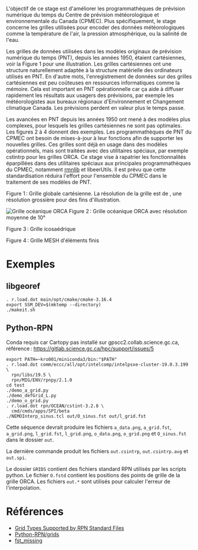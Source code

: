 L'objectif de ce stage est d'améliorer les programmathèques de
prévision numérique du temps du Centre de prévision météorologique et
environnementale du Canada (CPMEC). Plus spécifiquement, le stage
concerne les grilles utilisées pour encoder des données
météorologiques comme la température de l'air, la pression
atmosphérique, ou la salinité de l'eau.

Les grilles de données utilisées dans les modèles originaux de
prévision numérique du temps (PNT), depuis les années 1950, étaient
cartésiennes, voir la Figure 1 pour une illustration. Les grilles
cartésiennes ont une structure naturellement adaptée à la structure
matérielle des ordinateurs utilisés en PNT. En d'autre mots,
l'enregistrement de données sur des grilles cartésiennes est peu
coûteuses en ressources informatiques comme la mémoire. Cela est
important en PNT opérationnelle car ça aide à diffuser rapidement les
résultats aux usagers des prévisions, par exemple les météorologistes
aux bureaux régionaux d'Environnement et Changement climatique Canada.
Les prévisions perdent en valeur plus le temps passe.

Les avancées en PNT depuis les années 1950 ont mené à des modèles plus
complexes, pour lesquels les grilles cartésiennes ne sont pas
optimales. Les figures 2 à 4 donnent des exemples. Les
programmathèques de PNT du CPMEC ont besoin de mises-à-jour à leur
fonctions afin de supporter les nouvelles grilles. Ces grilles sont
déjà en usage dans des modèles opérationnels, mais sont traitées avec
des utilitaires spéciaux, par exemple cstintrp pour les grilles ORCA.
Ce stage vise à rapatrier les fonctionnalités éparpillées dans des
utilitaires spéciaux aux principales programmathèques du CPMEC,
notamment [rmnlib](https://github.com/armnlib/librmn) et libeerUtils.
Il est prévu que cette standardisation réduira l'effort pour
l'ensemble du CPMEC dans le traitement de ses modèles de PNT.

Figure 1 : Grille globale cartésienne. La résolution de la grille est de , une résolution grossière pour des fins d'illustration.

![Grille océanique ORCA](https://hpfx.collab.science.gc.ca/~map007/o_grid.png)
Figure 2 : Grille océanique ORCA avec résolution moyenne de 10°

Figure 3 : Grille icosaédrique

Figure 4 : Grille MESH d'éléments finis

# Exemples

## libgeoref

```shell
. r.load.dot main/opt/cmake/cmake-3.16.4
export SSM_DEV=$(mktemp --directory)
./makeit.sh
```

## Python-RPN
Conda requis car Cartopy pas installé sur gpscc2.collab.science.gc.ca,
référence : https://gitlab.science.gc.ca/hpc/support/issues/5
```shell
export PATH=~kro001/miniconda3/bin:"$PATH"
. r.load.dot comm/eccc/all/opt/intelcomp/intelpsxe-cluster-19.0.3.199 \
  rpn/libs/19.5 \
  rpn/MIG/ENV/rpnpy/2.1.0
cd test
./demo_a_grid.py
./demo_defGrid_L.py
./demo_o_grid.py
. r.load.dot rpn/OCEAN/cstint-3.2.8 \
  cmd/cmds/apps/SPI/beta
./NEMOInterp_sinus.tcl out/O_sinus.fst out/l_grid.fst
```
Cette séquence devrait produire les fichiers `a_data.png`,
`a_grid.fst`, `a_grid.png`, `l_grid.fst`, `l_grid.png`, `o_data.png`, `o_grid.png` et `O_sinus.fst` dans le dossier `out`.

La dernière commande produit les fichiers `out.csintrp`, `out.csintrp.avg` et `out.spi`.

Le dossier `GRIDS` contient des fichiers standard RPN utilisés par les scripts python. Le fichier `O.fstd` contient les positions des points de grille de la grille ORCA. Les fichiers `out.*` sont utilisés pour calculer l'erreur de l'interpolation.

# Références

- [Grid Types Supported by RPN Standard Files](https://science:science@collaboration.cmc.ec.gc.ca/science/si/eng/si/misc/grilles.html)
- [Python-RPN/grids](https://wiki.cmc.ec.gc.ca/wiki/Python-RPN/grids)
- [fst_missing](http://armnlib.uqam.ca/armnlib/Docs/fst_missing.html)
